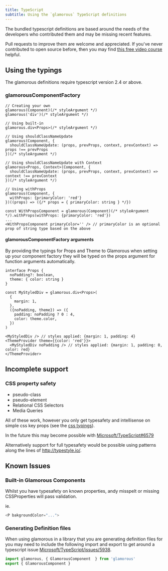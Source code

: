 ```yaml
---
title: TypeScript
subtitle: Using the `glamorous` TypeScript definitions
---
```


The bundled typescript definitions are based around the needs of the developers who contributed them and may be missing recent features.

Pull requests to improve them are welcome and appreciated. If you've never contributed to open source before, then you may find [this free video course](https://egghead.io/courses/how-to-contribute-to-an-open-source-project-on-github) helpful.

## Using the typings

The glamorous definitions require typescript version 2.4 or above.

### glamorousComponentFactory

```tsx
// Creating your own
glamorous(Component)(/* styleArgument */)
glamorous('div')(/* styleArgument */)

// Using built-in
glamorous.div<Props>(/* styleArgument */)

// Using shouldClassNameUpdate
glamorous(Component, {
  shouldClassNameUpdate: (props, prevProps, context, prevContext) => props !== prevProps
})(/* styleArgument */)

// Using shouldClassNameUpdate with Context
glamorous<Props, Context>(Component, {
  shouldClassNameUpdate: (props, prevProps, context, prevContext) => context !== prevContext
})(/* styleArgument */)

// Using withProps
glamorous(Component, {
  withProps: {primaryColor: 'red'}
})((props) => ({/* props = { primaryColor: string } */})

const WithPropsComponent = glamorous(Component)(/* styleArgument */).withProps(withProps: {primaryColor: 'red'})
...
<WithPropsComponent primaryColor='' /> // primaryColor is an optional prop of string type based on the above
```

#### glamorousComponentFactory arguments

By providing the typings for Props and Theme to Glamorous when setting up your component factory they will be typed on the props argument for function arguments automatically.

```tsx
interface Props {
  noPadding?: boolean,
  theme: { color: string }
}

const MyStyledDiv = glamorous.div<Props>(
  {
    margin: 1,
  },
  ({noPadding, theme}) => ({
    padding: noPadding ? 0 : 4,
    color: theme.color,
  })
)

<MyStyledDiv /> // styles applied: {margin: 1, padding: 4}
<ThemeProvider theme={{color: 'red'}}>
  <MyStyledDiv noPadding /> // styles applied: {margin: 1, padding: 0, color: red}
</ThemeProvider>
```

## Incomplete support

### CSS property safety

* pseudo-class
* pseudo-element
* Relational CSS Selectors
* Media Queries

All of these work, however you only get typesafety and intellisense on simple css key props (see the [css typings](https://github.com/paypal/glamorous/blob/master/typings/css-properties.d.ts)).

In the future this may become possible with [Microsoft/TypeScript#6579](https://github.com/Microsoft/TypeScript/issues/6579)

Alternatively support for full typesafety would be possible using patterns along the lines of http://typestyle.io/.

## Known Issues

### Built-in Glamorous Components

Whilst you have typesafety on known properties, andy misspelt or missing CSSProperties will pass validation.

ie.
```ts
<P bakgroundColor="...">
```

### Generating Definition files

When using glamorous in a library that you are generating definition files for you may need to include the following import and export to get around a typescript issue [Microsoft/TypeScript/issues/5938](https://github.com/Microsoft/TypeScript/issues/5938).

```ts
import glamorous, { GlamorousComponent  } from 'glamorous'
export { GlamorousComponent }
```
